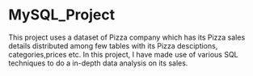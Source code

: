# MySQL_Project
This project uses a dataset of Pizza company which has its Pizza sales details distributed among few tables with its Pizza desciptions, categories,prices etc. In this project, I have made use of various SQL techniques to do a in-depth data analysis on its sales.
